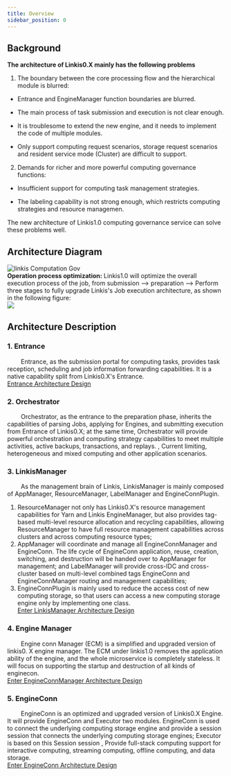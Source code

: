 ```yaml
---
title: Overview
sidebar_position: 0
---
```


## Background
**The architecture of Linkis0.X mainly has the following problems**  
1. The boundary between the core processing flow and the hierarchical module is blurred:  
- Entrance and EngineManager function boundaries are blurred.

- The main process of task submission and execution is not clear enough.

- It is troublesome to extend the new engine, and it needs to implement the code of multiple modules.

- Only support computing request scenarios, storage request scenarios and resident service mode (Cluster) are difficult to support.  
2. Demands for richer and more powerful computing governance functions:  
- Insufficient support for computing task management strategies.

- The labeling capability is not strong enough, which restricts computing strategies and resource managemen.  

The new architecture of Linkis1.0 computing governance service can solve these problems well.  
## Architecture Diagram  
![linkis Computation Gov](/Images/Linkis_1.0_architecture.png)  
**Operation process optimization:** Linkis1.0 will optimize the overall execution process of the job, from submission —\> preparation —\>
Perform three stages to fully upgrade Linkis's Job execution architecture, as shown in the following figure:  
![](/Images/Architecture/linkis-computation-gov-02.png)  
## Architecture Description
### 1. Entrance
&nbsp;&nbsp;&nbsp;&nbsp;&nbsp;&nbsp;&nbsp;&nbsp;Entrance, as the submission portal for computing tasks, provides task reception, scheduling and job information forwarding capabilities. It is a native capability split from Linkis0.X's Entrance.  
[Entrance Architecture Design](entrance.md)  
### 2. Orchestrator
&nbsp;&nbsp;&nbsp;&nbsp;&nbsp;&nbsp;&nbsp;&nbsp;Orchestrator, as the entrance to the preparation phase, inherits the capabilities of parsing Jobs, applying for Engines, and submitting execution from Entrance of Linkis0.X; at the same time, Orchestrator will provide powerful orchestration and computing strategy capabilities to meet multiple activities, active backups, transactions, and replays. , Current limiting, heterogeneous and mixed computing and other application scenarios.  

<!--
#todo  Orchestrator documentation is not ready yet 
[Enter Orchestrator Architecture Design]() 
-->

### 3. LinkisManager
&nbsp;&nbsp;&nbsp;&nbsp;&nbsp;&nbsp;&nbsp;&nbsp;As the management brain of Linkis, LinkisManager is mainly composed of AppManager, ResourceManager, LabelManager and EngineConnPlugin.  
1. ResourceManager not only has Linkis0.X's resource management capabilities for Yarn and Linkis EngineManager, but also provides tag-based multi-level resource allocation and recycling capabilities, allowing ResourceManager to have full resource management capabilities across clusters and across computing resource types;
2. AppManager will coordinate and manage all EngineConnManager and EngineConn. The life cycle of EngineConn application, reuse, creation, switching, and destruction will be handed over to AppManager for management; and LabelManager will provide cross-IDC and cross-cluster based on multi-level combined tags EngineConn and EngineConnManager routing and management capabilities;
3. EngineConnPlugin is mainly used to reduce the access cost of new computing storage, so that users can access a new computing storage engine only by implementing one class.  
 [Enter LinkisManager Architecture Design](linkis_manager/overview.md)  
### 4. Engine Manager
&nbsp;&nbsp;&nbsp;&nbsp;&nbsp;&nbsp;&nbsp;&nbsp;Engine conn Manager (ECM) is a simplified and upgraded version of linkis0. X engine manager. The ECM under linkis1.0 removes the application ability of the engine, and the whole microservice is completely stateless. It will focus on supporting the startup and destruction of all kinds of enginecon.  
[Enter EngineConnManager Architecture Design](engine/engine_conn_manager.md)  
 ### 5. EngineConn
 &nbsp;&nbsp;&nbsp;&nbsp;&nbsp;&nbsp;&nbsp;&nbsp;EngineConn is an optimized and upgraded version of Linkis0.X Engine. It will provide EngineConn and Executor two modules. EngineConn is used to connect the underlying computing storage engine and provide a session session that connects the underlying computing storage engines; Executor is based on this Session session , Provide full-stack computing support for interactive computing, streaming computing, offline computing, and data storage.  
 [Enter EngineConn Architecture Design](engine/engine_conn.md)
 